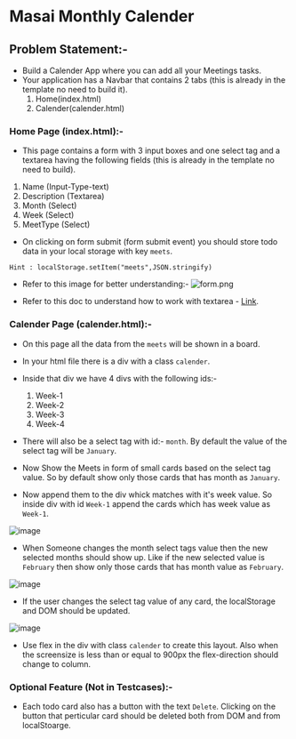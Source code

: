 # Masai Monthly Calender

## Problem Statement:-

- Build a Calender App where you can add all your Meetings tasks.
- Your application has a Navbar that contains 2 tabs (this is already in the template no need to build it).
  1. Home(index.html)
  2. Calender(calender.html)

### Home Page (index.html):-

- This page contains a form with 3 input boxes and one select tag and a textarea having the following fields (this is already in the template no need to build).

1. Name (Input-Type-text)
2. Description (Textarea)
3. Month (Select)
4. Week (Select)
5. MeetType (Select)

- On clicking on form submit (form submit event) you should store todo data in your local storage with key `meets`.

`Hint : localStorage.setItem("meets",JSON.stringify)`

- Refer to this image for better understanding:- ![form.png](https://masai-course.s3.ap-south-1.amazonaws.com/editor/uploads/2023-01-18/Screenshot%202023-01-18%20at%205.12.07%20PM_216301.png)

- Refer to this doc to understand how to work with textarea - [Link](https://developer.mozilla.org/en-US/docs/Web/HTML/Element/textarea).

### Calender Page (calender.html):-

- On this page all the data from the `meets` will be shown in a board.
- In your html file there is a div with a class `calender`.
- Inside that div we have 4 divs with the following ids:-

  1. Week-1
  2. Week-2
  3. Week-3
  4. Week-4

- There will also be a select tag with id:- `month`. By default the value of the select tag will be `January`.

- Now Show the Meets in form of small cards based on the select tag value. So by default show only those cards that has month as `January`.

- Now append them to the div whick matches with it's week value. So inside div with id `Week-1` append the cards which has week value as `Week-1`.

![image](https://masai-course.s3.ap-south-1.amazonaws.com/editor/uploads/2023-01-18/Screenshot%202023-01-18%20at%205.14.51%20PM_731513.png)

- When Someone changes the month select tags value then the new selected months should show up. Like if the new selected value is `February` then show only those cards that has month value as `February`.

![image](https://masai-course.s3.ap-south-1.amazonaws.com/editor/uploads/2023-01-18/Screenshot%202023-01-18%20at%205.15.48%20PM_393423.png)

- If the user changes the select tag value of any card, the localStorage and DOM should be updated.

![image](https://masai-course.s3.ap-south-1.amazonaws.com/editor/uploads/2023-01-18/Screenshot%202023-01-18%20at%205.16.09%20PM_659231.png)

- Use flex in the div with class `calender` to create this layout. Also when the screensize is less than or equal to 900px the flex-direction should change to column.

### Optional Feature (Not in Testcases):-

- Each todo card also has a button with the text `Delete`. Clicking on the button that perticular card should be deleted both from DOM and from localStoarge.
